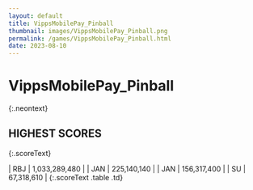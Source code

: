 ```yaml
---
layout: default
title: VippsMobilePay_Pinball
thumbnail: images/VippsMobilePay_Pinball.png
permalink: /games/VippsMobilePay_Pinball.html
date: 2023-08-10
---
```


# VippsMobilePay_Pinball 
{:.neontext}

## HIGHEST SCORES
{:.scoreText}

| RBJ | 1,033,289,480 | 
| JAN | 225,140,140 | 
| JAN | 156,317,400 | 
| SU | 67,318,610 | 
{:.scoreText .table .td}
